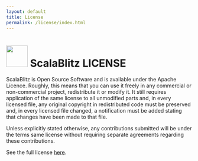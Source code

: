 ```yaml
---
layout: default
title: License
permalink: /license/index.html
---
```



<h1><img class="center" height="58px" src="{{ homedir }}/resources/images/chess-knight-logo-small.png"/> ScalaBlitz LICENSE</h1>

ScalaBlitz is Open Source Software and is available under the Apache Licence.
Roughly, this means that you can use it freely in any commercial or non-commercial
project, redistribute it or modify it.
It still requires application of the same license to all unmodified parts and, in every licensed file, any original copyright 
in redistributed code must be preserved and, in every licensed file changed, a notification must be added stating that changes have been made to that file.

Unless explicitly stated otherwise, any contributions submitted will be under the terms same license without requiring separate agreements regarding these contributions.

See the full license [here](https://github.com/scala-blitz/scala-blitz/blob/master/LICENCE).

          

